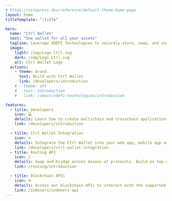 ```yaml
---
# https://vitepress.dev/reference/default-theme-home-page
layout: home
titleTemplate: ":title"

hero:
  name: "Ctrl Wallet"
  text: "One wallet for all your assets"
  tagline: Leverage XDEFI Technologies to securely store, swap, and send Crypto and NFTs across hundreds of blockchains (UTXO's, EVM's, Cosmos chains, Solana, Near) for your users benefits
  image:
    light: /img/Logo Ctrl.svg
    dark: /img/Logo Ctrl.svg
    alt: Ctrl Wallet Logo
  actions:
    - theme: brand
      text: Build with Ctrl Wallet
      link: /developers/introduction
    # - theme: alt
    #   text: Introduction
    #   link: /about/xdefi-technologies/introduction

features:
  - title: Developers
    icon: 💻
    details: Learn how to create multichain and crosschain applications using the most powerful wallet.
    link: /developers/introduction

  - title: Ctrl Wallet Integration
    icon: ⚙️
    details: Integrate the Ctrl Wallet into your web app, mobile app and inject the wallet into your Dapp.
    link: /developers/ctrl-wallet-integration
  - title: Routing API
    icon: 🔅
    details: Swap and bridge across dozens of protocols. Build on top of the API. Earn with Swap Widget.
    link: /routing/introduction

  - title: Blockchain APIs
    icon: 🌐
    details: Access our blockchain APIs to interact with the supported networks and retrieve data.
    link: /indexers/indexers-api
---
```

